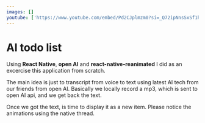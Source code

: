 ```yaml
---
images: []
youtube: ['https://www.youtube.com/embed/Pd2CJplmzm0?si=_Q72ipNnsSxSf1h8']
---
```


# AI todo list

Using **React Native**, **open AI** and **react-native-reanimated** I did as an excercise this application from scratch.

The main idea is just to transcript from voice to text using latest AI tech from our friends from open AI. Basically we locally record a mp3, which is sent to open AI api, and we get back the text.

Once we got the text, is time to display it as a new item. Please notice the animations using the native thread.
